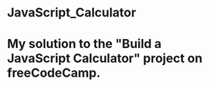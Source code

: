 # JavaScript_Calculator

# My solution to the "Build a JavaScript Calculator" project on freeCodeCamp.
